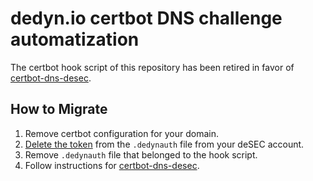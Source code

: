 # dedyn.io certbot DNS challenge automatization

The certbot hook script of this repository has been retired in favor of
[certbot-dns-desec](https://pypi.org/project/certbot-dns-desec/).

## How to Migrate

1. Remove certbot configuration for your domain.
1. [Delete the token](https://desec.readthedocs.io/en/latest/auth/tokens.html#deleting-a-token)
    from the `.dedynauth` file from your deSEC account.
1. Remove `.dedynauth` file that belonged to the hook script.
1. Follow instructions for [certbot-dns-desec](https://pypi.org/project/certbot-dns-desec/).
